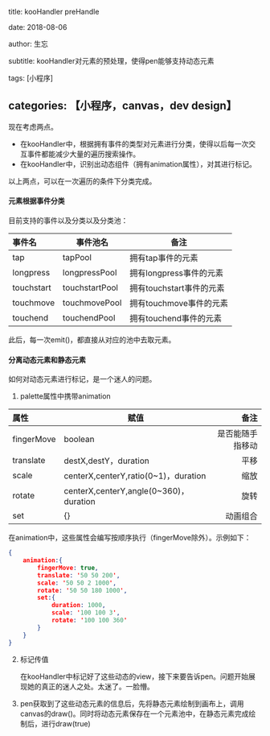 title: kooHandler preHandle

date: 2018-08-06

author: 生忘

subtitle: kooHandler对元素的预处理，使得pen能够支持动态元素

tags: [小程序]

## categories: 【小程序，canvas，dev design】



现在考虑两点。

* 在kooHandler中，根据拥有事件的类型对元素进行分类，使得以后每一次交互事件都能减少大量的遍历搜索操作。
* 在kooHandler中，识别出动态组件（拥有animation属性），对其进行标记。

以上两点，可以在一次遍历的条件下分类完成。

#### 元素根据事件分类

目前支持的事件以及分类以及分类池：

|事件名|事件池名|备注|
|:---|---|---|
|tap|tapPool|拥有tap事件的元素|
|longpress|longpressPool|拥有longpress事件的元素|
|touchstart|touchstartPool|拥有touchstart事件的元素|
|touchmove|touchmovePool|拥有touchmove事件的元素|
|touchend|touchendPool|拥有touchend事件的元素|

此后，每一次emit()，都直接从对应的池中去取元素。



#### 分离动态元素和静态元素

如何对动态元素进行标记，是一个迷人的问题。

1. palette属性中携带animation

| 属性       | 赋值 | 备注 |
| :---- | ---- | ---------: |
| fingerMove |  boolean    | 是否能随手指移动     |
|translate|destX,destY，duration|平移|
|scale|centerX,centerY,ratio(0~1)，duration|缩放|
|rotate|centerX,centerY,angle(0~360)，duration|旋转|
|set|{}|动画组合|

在animation中，这些属性会编写按顺序执行（fingerMove除外）。示例如下：

```json
{
    animation:{
        fingerMove: true,
        translate: '50 50 200',
        scale: '50 50 2 1000',
        rotate: '50 50 180 1000',
        set:{
            duration: 1000,
            scale: '100 100 3',
            rotate: '100 100 360'
        }
    }
}
```



2. 标记传值

   在kooHandler中标记好了这些动态的view，接下来要告诉pen。问题开始展现她的真正的迷人之处。太迷了。一脸懵。

3. pen获取到了这些动态元素的信息后，先将静态元素绘制到画布上，调用canvas的draw()。同时将动态元素保存在一个元素池中，在静态元素完成绘制后，进行draw(true)